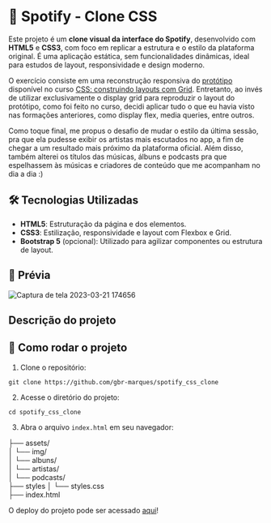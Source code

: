 # 🎵 Spotify - Clone CSS 

Este projeto é um **clone visual da interface do Spotify**, desenvolvido com **HTML5** e **CSS3**, com foco em replicar a estrutura e o estilo da plataforma original. É uma aplicação estática, sem funcionalidades dinâmicas, ideal para estudos de layout, responsividade e design moderno.

O exercício consiste em uma reconstrução responsiva do <a href="https://www.figma.com/file/Cs3tPE5ZrxD7PfaAsK2AMb/Projeto-Grid---Alura-Cast">protótipo</a> disponível no curso <a href="https://cursos.alura.com.br/course/css-construindo-layouts-grid">CSS: construindo layouts com Grid</a>. Entretanto, ao invés de utilizar exclusivamente o display grid para reproduzir o layout do protótipo, como foi feito no curso, decidi aplicar tudo o que eu havia visto nas formações anteriores, como display flex, media queries, entre outros.

Como toque final, me propus o desafio de mudar o estilo da última sessão, pra que ela pudesse exibir os artistas mais escutados no app, a fim de chegar a um resultado mais próximo da plataforma oficial. Além disso, também alterei os títulos das músicas, álbuns e podcasts pra que espelhassem às músicas e criadores de conteúdo que me acompanham no dia a dia :)

## 🛠 Tecnologias Utilizadas

- **HTML5**: Estruturação da página e dos elementos.
- **CSS3**: Estilização, responsividade e layout com Flexbox e Grid.
- **Bootstrap 5** (opcional): Utilizado para agilizar componentes ou estrutura de layout.

## 📸 Prévia

![Captura de tela 2023-03-21 174656](https://user-images.githubusercontent.com/65993692/226736950-57c908b7-5e1b-4e8f-9000-f9c6f1694746.png)

<h2>Descrição do projeto</h2>

## 🚀 Como rodar o projeto


1. Clone o repositório:

```git clone https://github.com/gbr-marques/spotify_css_clone```

2. Acesse o diretório do projeto:

```cd spotify_css_clone```

3. Abra o arquivo ```index.html``` em seu navegador:

├── assets/\
│ └── img/\
│   └── albuns/\
│   └── artistas/\
│   └── podcasts/\
├── styles
│   └── styles.css\
├── index.html

O deploy do projeto pode ser acessado <a target="_blank" href="https://exerc-css-spotify.vercel.app" target="_blank" >aqui</a>!


